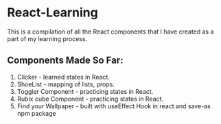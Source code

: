 

# React-Learning 

This is a compilation of all the React components that I have created as a part of my learning process.

## Components Made So Far:
1. Clicker - learned states in React.
2. ShoeList - mapping of lists, props.
3. Toggler Component - practicing states in React.
4. Rubix cube Component - practicing states in React.
5. Find your Wallpaper - built with useEffect Hook in react and save-as npm package
